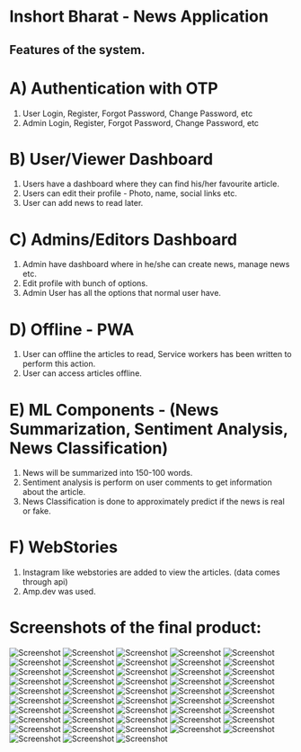 # Inshort Bharat - News Application

## Features of the system.
# A) Authentication with OTP
1) User Login, Register, Forgot Password, Change Password, etc
2) Admin Login, Register, Forgot Password, Change Password, etc

# B) User/Viewer Dashboard
1) Users have a dashboard where they can find his/her favourite article.
2) Users can edit their profile - Photo, name,  social links etc.
3) User can add news to read later.

# C) Admins/Editors Dashboard
1) Admin have dashboard where in he/she can create news, manage news etc.
2) Edit profile with bunch of options.
3) Admin User has all the options that normal user have.


# D) Offline - PWA 
1) User can offline the articles to read, Service workers has been written to perform this action.
2) User can access articles offline.

# E) ML Components - (News Summarization, Sentiment Analysis, News Classification) 
1) News will be summarized into 150-100 words.
2) Sentiment analysis is perform on user comments to get information about the article.
3) News Classification is done to approximately predict if the news is real or fake.

# F) WebStories
1) Instagram like webstories are added to view the articles. (data comes through api)
2) Amp.dev was used.

# Screenshots of the final product:
![Screenshot](https://raw.githubusercontent.com/neel-desh/Inshort-Bharat/main/Screenshot/NewsApp-AI-neel-desh%20(1).jpg)
![Screenshot](https://raw.githubusercontent.com/neel-desh/Inshort-Bharat/main/Screenshot/NewsApp-AI-neel-desh%20(2).jpg)
![Screenshot](https://raw.githubusercontent.com/neel-desh/Inshort-Bharat/main/Screenshot/NewsApp-AI-neel-desh%20(3).jpg)
![Screenshot](https://raw.githubusercontent.com/neel-desh/Inshort-Bharat/main/Screenshot/NewsApp-AI-neel-desh%20(4).jpg)
![Screenshot](https://raw.githubusercontent.com/neel-desh/Inshort-Bharat/main/Screenshot/NewsApp-AI-neel-desh%20(5).jpg)
![Screenshot](https://raw.githubusercontent.com/neel-desh/Inshort-Bharat/main/Screenshot/NewsApp-AI-neel-desh%20(6).jpg)
![Screenshot](https://raw.githubusercontent.com/neel-desh/Inshort-Bharat/main/Screenshot/NewsApp-AI-neel-desh%20(7).jpg)
![Screenshot](https://raw.githubusercontent.com/neel-desh/Inshort-Bharat/main/Screenshot/NewsApp-AI-neel-desh%20(8).jpg)
![Screenshot](https://raw.githubusercontent.com/neel-desh/Inshort-Bharat/main/Screenshot/NewsApp-AI-neel-desh%20(9).jpg)
![Screenshot](https://raw.githubusercontent.com/neel-desh/Inshort-Bharat/main/Screenshot/NewsApp-AI-neel-desh%20(10).jpg)
![Screenshot](https://raw.githubusercontent.com/neel-desh/Inshort-Bharat/main/Screenshot/NewsApp-AI-neel-desh%20(11).jpg)
![Screenshot](https://raw.githubusercontent.com/neel-desh/Inshort-Bharat/main/Screenshot/NewsApp-AI-neel-desh%20(12).jpg)
![Screenshot](https://raw.githubusercontent.com/neel-desh/Inshort-Bharat/main/Screenshot/NewsApp-AI-neel-desh%20(13).jpg)
![Screenshot](https://raw.githubusercontent.com/neel-desh/Inshort-Bharat/main/Screenshot/NewsApp-AI-neel-desh%20(14).jpg)
![Screenshot](https://raw.githubusercontent.com/neel-desh/Inshort-Bharat/main/Screenshot/NewsApp-AI-neel-desh%20(15).jpg)
![Screenshot](https://raw.githubusercontent.com/neel-desh/Inshort-Bharat/main/Screenshot/NewsApp-AI-neel-desh%20(16).jpg)
![Screenshot](https://raw.githubusercontent.com/neel-desh/Inshort-Bharat/main/Screenshot/NewsApp-AI-neel-desh%20(17).jpg)
![Screenshot](https://raw.githubusercontent.com/neel-desh/Inshort-Bharat/main/Screenshot/NewsApp-AI-neel-desh%20(18).jpg)
![Screenshot](https://raw.githubusercontent.com/neel-desh/Inshort-Bharat/main/Screenshot/NewsApp-AI-neel-desh%20(19).jpg)
![Screenshot](https://raw.githubusercontent.com/neel-desh/Inshort-Bharat/main/Screenshot/NewsApp-AI-neel-desh%20(20).jpg)
![Screenshot](https://raw.githubusercontent.com/neel-desh/Inshort-Bharat/main/Screenshot/NewsApp-AI-neel-desh%20(21).jpg)
![Screenshot](https://raw.githubusercontent.com/neel-desh/Inshort-Bharat/main/Screenshot/NewsApp-AI-neel-desh%20(22).jpg)
![Screenshot](https://raw.githubusercontent.com/neel-desh/Inshort-Bharat/main/Screenshot/NewsApp-AI-neel-desh%20(23).jpg)
![Screenshot](https://raw.githubusercontent.com/neel-desh/Inshort-Bharat/main/Screenshot/NewsApp-AI-neel-desh%20(24).jpg)
![Screenshot](https://raw.githubusercontent.com/neel-desh/Inshort-Bharat/main/Screenshot/NewsApp-AI-neel-desh%20(25).jpg)
![Screenshot](https://raw.githubusercontent.com/neel-desh/Inshort-Bharat/main/Screenshot/NewsApp-AI-neel-desh%20(26).jpg)
![Screenshot](https://raw.githubusercontent.com/neel-desh/Inshort-Bharat/main/Screenshot/NewsApp-AI-neel-desh%20(27).jpg)
![Screenshot](https://raw.githubusercontent.com/neel-desh/Inshort-Bharat/main/Screenshot/NewsApp-AI-neel-desh%20(28).jpg)
![Screenshot](https://raw.githubusercontent.com/neel-desh/Inshort-Bharat/main/Screenshot/NewsApp-AI-neel-desh%20(29).jpg)
![Screenshot](https://raw.githubusercontent.com/neel-desh/Inshort-Bharat/main/Screenshot/NewsApp-AI-neel-desh%20(30).jpg)
![Screenshot](https://raw.githubusercontent.com/neel-desh/Inshort-Bharat/main/Screenshot/NewsApp-AI-neel-desh%20(31).jpg)
![Screenshot](https://raw.githubusercontent.com/neel-desh/Inshort-Bharat/main/Screenshot/NewsApp-AI-neel-desh%20(32).jpg)
![Screenshot](https://raw.githubusercontent.com/neel-desh/Inshort-Bharat/main/Screenshot/NewsApp-AI-neel-desh%20(33).jpg)
![Screenshot](https://raw.githubusercontent.com/neel-desh/Inshort-Bharat/main/Screenshot/NewsApp-AI-neel-desh%20(34).jpg)
![Screenshot](https://raw.githubusercontent.com/neel-desh/Inshort-Bharat/main/Screenshot/NewsApp-AI-neel-desh%20(35).jpg)
![Screenshot](https://raw.githubusercontent.com/neel-desh/Inshort-Bharat/main/Screenshot/NewsApp-AI-neel-desh%20(36).jpg)
![Screenshot](https://raw.githubusercontent.com/neel-desh/Inshort-Bharat/main/Screenshot/NewsApp-AI-neel-desh%20(37).jpg)
![Screenshot](https://raw.githubusercontent.com/neel-desh/Inshort-Bharat/main/Screenshot/NewsApp-AI-neel-desh%20(38).jpg)
![Screenshot](https://raw.githubusercontent.com/neel-desh/Inshort-Bharat/main/Screenshot/NewsApp-AI-neel-desh%20(39).jpg)
![Screenshot](https://raw.githubusercontent.com/neel-desh/Inshort-Bharat/main/Screenshot/NewsApp-AI-neel-desh%20(40).jpg)
![Screenshot](https://raw.githubusercontent.com/neel-desh/Inshort-Bharat/main/Screenshot/NewsApp-AI-neel-desh%20(41).jpg)
![Screenshot](https://raw.githubusercontent.com/neel-desh/Inshort-Bharat/main/Screenshot/NewsApp-AI-neel-desh%20(42).jpg)
![Screenshot](https://raw.githubusercontent.com/neel-desh/Inshort-Bharat/main/Screenshot/NewsApp-AI-neel-desh%20(43).jpg)
![Screenshot](https://raw.githubusercontent.com/neel-desh/Inshort-Bharat/main/Screenshot/NewsApp-AI-neel-desh%20(44).jpg)
![Screenshot](https://raw.githubusercontent.com/neel-desh/Inshort-Bharat/main/Screenshot/NewsApp-AI-neel-desh%20(45).jpg)
![Screenshot](https://raw.githubusercontent.com/neel-desh/Inshort-Bharat/main/Screenshot/NewsApp-AI-neel-desh%20(46).jpg)
![Screenshot](https://raw.githubusercontent.com/neel-desh/Inshort-Bharat/main/Screenshot/NewsApp-AI-neel-desh%20(47).jpg)
![Screenshot](https://raw.githubusercontent.com/neel-desh/Inshort-Bharat/main/Screenshot/NewsApp-AI-neel-desh%20(48).jpg)
